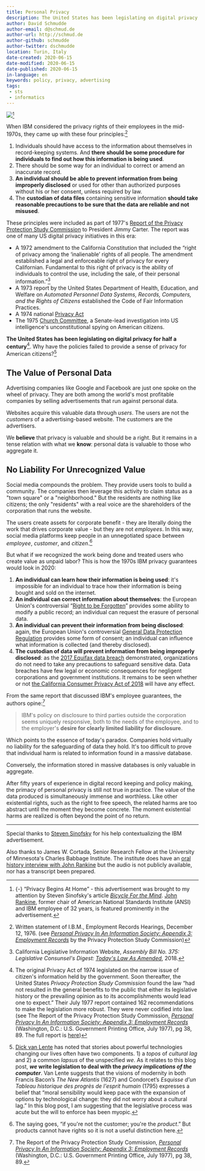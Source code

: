 ```yaml
---
title: Personal Privacy
description: The United States has been legislating on digital privacy for half a century - why hasn't it been effective?
author: David Schmudde
author-email: d@schmud.de
author-url: http://schmud.de
author-github: schmudde
author-twitter: dschmudde
location: Turin, Italy
date-created: 2020-06-15
date-modified: 2020-06-15
date-published: 2020-06-15
in-language: en
keywords: policy, privacy, advertising
tags:
 - sts
 - informatics
---
```



![](/img/2020-06-15-personal-privacy/privacy-begins-in-home.jpeg)[^stevesi]

[^stevesi]: {-} &ldquo;Privacy Begins At Home&rdquo; - this advertisement was brought to my attention by Steven Sinofsky's article [*Bicycle For the Mind*](https://medium.learningbyshipping.com/bicycle-121262546097). [John Rankine](https://www.ansi.org/about_ansi/structure_management/board_directors/rankine), former chair of American National Standards Institute (ANSI) and IBM employee of 32 years, is featured prominently in the advertisement.

When IBM considered the privacy rights of their employees in the mid-1970s, they came up with these four principles:[^4-principles]

1. Individuals should have access to the information about themselves in record-keeping systems. And **there should be some procedure for individuals to find out how this information is being used**.
2. There should be some way for an individual to correct or amend an inaccurate record.
3. **An individual should be able to prevent information from being improperly disclosed** or used for other than authorized purposes without his or her consent, unless required by law.
4. The **custodian of data files** containing sensitive information **should take reasonable precautions to be sure that the data are reliable and not misused**.

[^4-principles]: Written statement of I.B.M., Employment Records Hearings, December 12, 1976. (see *[Personal Privacy In An Information Society: Appendix 3: Employment Records](/papers/personal-privacy-in-an-info-society-1977.pdf)* by the Privacy Protection Study Commission)

These principles were included as part of 1977's [Report of the Privacy Protection Study Commission](https://epic.org/privacy/ppsc1977report/) to President Jimmy Carter. The report was one of many US digital privacy initiatives in this era:

- A 1972 amendment to the California Constitution that included the &ldquo;right of privacy among the &lsquo;inalienable&rsquo; rights of all people. The amendment established a legal and enforceable right of privacy for every Californian. Fundamental to this right of privacy is the ability of individuals to control the use, including the sale, of their personal information.&rdquo;[^cali]
- A 1973 report by the United States Department of Health, Education, and Welfare on *Automated Personnel Data Systems, Records, Computers, and the Rights of Citizens* established the Code of Fair Information Practices.
- A 1974 national [Privacy Act](https://www.justice.gov/opcl/privacy-act-1974)
- The 1975 [Church Committee](https://archive.org/details/finalreportofsel01unit), a Senate-lead investigation into US intelligence's unconstitutional spying on American citizens.

[^cali]: California Legislative Information Website, *Assembly Bill No. 375: Legislative Consunsel's Digest: [Today's Law As Amended](https://leginfo.legislature.ca.gov/faces/billCompareClient.xhtml?bill_id=201720180AB375&showamends=false)*, 2018.

**The United States has been legislating on digital privacy for half a century**[^info-society]. Why have the policies failed to provide a sense of privacy for American citizens?[^lente]


[^info-society]: The original Privacy Act of 1974 legislated on the narrow issue of citizen's information held by the government. Soon thereafter, the United States *Privacy Protection Study Commission* found the law &ldquo;had not resulted in the general benefits to the public that either its legislative history or the prevailing opinion as to its accomplishments would lead one to expect.&rdquo; Their July 1977 report contained 162 recommendations to make the legislation more robust. They were never codified into law. (see The Report of the Privacy Protection Study Commission, *[Personal Privacy In An Information Society: Appendix 3: Employment Records](/papers/personal-privacy-in-an-info-society-1977.pdf)* (Washington, D.C.: U.S. Government Printing Office, July 1977), pg 38, 89. The full report is [here](https://epic.org/privacy/ppsc1977report/))
[^lente]: [Dick van Lente](https://www.eur.nl/en/people/dick-van-lente) has noted that stories about powerful technologies changing our lives often have two components. 1) a *topos* of *cultural lag* and 2) a common *lapsus* of the unspecified *we*. As it relates to this blog post, ***we* write legislation to deal with the *privacy implications of the computer***. Van Lente suggests that the visions of modernity in both Francis Bacon’s *The New Atlantis* (1627) and Condorcet’s *Esquisse d'un Tableau historique des progrès de l'esprit humain* (1795) expresses a belief that &ldquo;moral sensibility would keep pace with the expansion of options by technological change: they did not worry about a cultural lag.&rdquo; In this blog post, I am suggesting that the legislative process was acute but the will to enforce has been myopic.

## The Value of Personal Data

Advertising companies like Google and Facebook are just one spoke on the wheel of privacy. They are both among the world's most profitable companies by selling advertisements that run against personal data.

Websites acquire this valuable data through *users*. The users are not the *customers* of a advertising-based website. The customers are the advertisers.

We **believe** that privacy is valuable and should be a right. But it remains in a tense relation with what we **know**: personal data is valuable to those who aggregate it.

## No Liability For Unrecognized Value

Social media compounds the problem. They provide users tools to build a community. The companies then leverage this activity to claim status as a "town square" or a "neighborhood." But the residents are nothing like citizens; the only "residents" with a real voice are the shareholders of the corporation that runs the website.

The users create assets for corporate benefit - they are literally doing the work that drives corporate value - but they are not *employees*. In this way, social media platforms keep people in an unnegotiated space between *employee*, *customer*, and *citizen*.[^product]

[^product]: The saying goes, &ldquo;if you're not the customer; you're the *product*.&rdquo; But products cannot have rights so it is not a useful distinction here.

But what if we recognized the work being done and treated users who create value as unpaid labor? This is how the 1970s IBM privacy guarantees would look in 2020:

1. **An individual can learn how their information is being used**: it's impossible for an individual to trace how their information is being bought and sold on the internet.
2. **An individual can correct information about themselves**:  the European Union's controversial &ldquo;[Right to be Forgotten](https://gdpr.eu/right-to-be-forgotten/)&rdquo; provides some ability to modify a public record; an individual can request the erasure of personal data.
3. **An individual can prevent their information from being disclosed**: again, the European Union's controversial [General Data Protection Regulation](https://gdpr.eu/) provides some form of consent; an individual can influence what information is collected (and thereby disclosed).
4. **The custodian of data will prevent information from being improperly disclosed**: as the [2017 Equifax data breach](https://www.consumer.ftc.gov/blog/2017/09/equifax-data-breach-what-do) demonstrated, organizations do not need to take any precautions to safeguard sensitive data. Data breaches have few legal or economic consequences for negligent corporations and government institutions. It remains to be seen whether or not [the California Consumer Privacy Act of 2018](https://leginfo.legislature.ca.gov/faces/billCompareClient.xhtml?bill_id=201720180AB375&showamends=false) will have any effect.

From the same report that discussed IBM's employee guarantees, the authors opine:[^info-society-2]

[^info-society-2]: The Report of the Privacy Protection Study Commission, *[Personal Privacy In An Information Society: Appendix 3: Employment Records](/papers/personal-privacy-in-an-info-society-1977.pdf)* (Washington, D.C.: U.S. Government Printing Office, July 1977), pg 38, 89.

> IBM's policy on disclosure to third parties outside the corporation seems uniquely responsive, both to the needs of the employee, and to the employer's **desire for clearly limited liability for disclosure**.

Which points to the essence of today's paradox. Companies hold virtually no liability for the safeguarding of data they hold. It's too difficult to prove that individual harm is related to information found in a massive database.

Conversely, the information stored in massive databases is only valuable in aggregate.

After fifty years of experience in digital record keeping and policy making, the primacy of personal privacy is still not true in practice. The value of the data produced is simultaneously immense and worthless. Like other existential rights, such as the right to free speech, the related harms are too abstract until the moment they become concrete. The moment existential harms are realized is often beyond the point of no return.

---

Special thanks to [Steven Sinofsky](https://twitter.com/stevesi) for his help contextualizing the IBM advertisement.

Also thanks to James W. Cortada, Senior Research Fellow at the University of Minnesota's Charles Babbage Institute. The institute does have an [oral history interview with John Rankine](https://conservancy.umn.edu/handle/11299/107604) but the audio is not publicly available, nor has a transcript been prepared.
